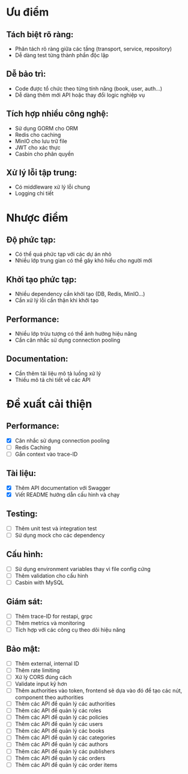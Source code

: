 # Ưu điểm
## Tách biệt rõ ràng:
- Phân tách rõ ràng giữa các tầng (transport, service, repository)
- Dễ dàng test từng thành phần độc lập

## Dễ bảo trì:
- Code được tổ chức theo từng tính năng (book, user, auth...)
- Dễ dàng thêm mới API hoặc thay đổi logic nghiệp vụ

## Tích hợp nhiều công nghệ:
- Sử dụng GORM cho ORM
- Redis cho caching
- MinIO cho lưu trữ file
- JWT cho xác thực
- Casbin cho phân quyền

## Xử lý lỗi tập trung:
- Có middleware xử lý lỗi chung
- Logging chi tiết

# Nhược điểm
## Độ phức tạp:
- Có thể quá phức tạp với các dự án nhỏ
- Nhiều lớp trung gian có thể gây khó hiểu cho người mới

## Khởi tạo phức tạp:
- Nhiều dependency cần khởi tạo (DB, Redis, MinIO...)
- Cần xử lý lỗi cẩn thận khi khởi tạo

## Performance:
- Nhiều lớp trừu tượng có thể ảnh hưởng hiệu năng
- Cần cân nhắc sử dụng connection pooling

## Documentation:
- Cần thêm tài liệu mô tả luồng xử lý
- Thiếu mô tả chi tiết về các API

# Đề xuất cải thiện
## Performance:
- [x] Cân nhắc sử dụng connection pooling
- [ ] Redis Caching
- [ ] Gắn context vào trace-ID

## Tài liệu:
- [x] Thêm API documentation với Swagger
- [x] Viết README hướng dẫn cấu hình và chạy

## Testing:
- [ ] Thêm unit test và integration test
- [ ] Sử dụng mock cho các dependency

## Cấu hình:
- [ ] Sử dụng environment variables thay vì file config cứng
- [ ] Thêm validation cho cấu hình
- [ ] Casbin with MySQL

## Giám sát:
- [ ] Thêm trace-ID for restapi, grpc
- [ ] Thêm metrics và monitoring
- [ ] Tích hợp với các công cụ theo dõi hiệu năng

## Bảo mật:
- [ ] Thêm external, internal ID
- [ ] Thêm rate limiting
- [ ] Xử lý CORS đúng cách
- [ ] Validate input kỹ hơn
- [ ] Thêm authorities vào token, frontend sẽ dựa vào đó để tạo các nút, component theo authorities
- [ ] Thêm các API để quản lý các authorities
- [ ] Thêm các API để quản lý các roles
- [ ] Thêm các API để quản lý các policies
- [ ] Thêm các API để quản lý các users
- [ ] Thêm các API để quản lý các books
- [ ] Thêm các API để quản lý các categories
- [ ] Thêm các API để quản lý các authors
- [ ] Thêm các API để quản lý các publishers
- [ ] Thêm các API để quản lý các orders
- [ ] Thêm các API để quản lý các order items
